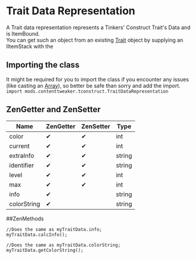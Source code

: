 # Trait Data Representation

A Trait data representation represents a Tinkers' Construct Trait's Data and is ItemBound.  
You can get such an object from an existing [Trait](Trait) object by supplying an IItemStack with the 

## Importing the class
It might be required for you to import the class if you encounter any issues (like casting an [Array](/AdvancedFunctions/Arrays_and_Loops)), so better be safe than sorry and add the import.  
`import mods.contenttweaker.tconstruct.TraitDataRepresentation`

## ZenGetter and ZenSetter

|Name         | ZenGetter | ZenSetter    | Type    |
|-------------|-----------|--------------|---------|
| color       | ✔         | ✔            | int     |
| current     | ✔         | ✔            | int     |
| extraInfo   | ✔         | ✔            | string  |
| identifier  | ✔         | ✔            | string  |
| level       | ✔         | ✔            | int     |
| max         | ✔         | ✔            | int     |
| info        | ✔         |              | string  |
| colorString | ✔         |              | string  |


##ZenMethods

```
//Does the same as myTraitData.info;
myTraitData.calcInfo();

//Does the same as myTraitData.colorString;
myTraitData.getColorString();
```